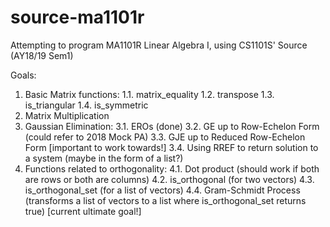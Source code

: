 # source-ma1101r
Attempting to program MA1101R Linear Algebra I, using CS1101S' Source (AY18/19 Sem1)


Goals:
1. Basic Matrix functions:
   1.1. matrix_equality
   1.2. transpose
   1.3. is_triangular
   1.4. is_symmetric
2. Matrix Multiplication
3. Gaussian Elimination:
   3.1. EROs (done)
   3.2. GE up to Row-Echelon Form (could refer to 2018 Mock PA)
   3.3. GJE up to Reduced Row-Echelon Form [important to work towards!]
   3.4. Using RREF to return solution to a system (maybe in the form of a list?)
4. Functions related to orthogonality:
   4.1. Dot product (should work if both are rows or both are columns)
   4.2. is_orthogonal (for two vectors)
   4.3. is_orthogonal_set (for a list of vectors)
   4.4. Gram-Schmidt Process (transforms a list of vectors to a list where is_orthogonal_set            returns true) [current ultimate goal!]



